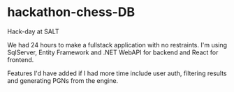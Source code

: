 # hackathon-chess-DB
Hack-day at SALT

We had 24 hours to make a fullstack application with no restraints. 
I'm using SqlServer, Entity Framework and .NET WebAPI for backend and React for frontend.

Features I'd have added if I had more time include user auth, filtering results and generating PGNs from the engine.
